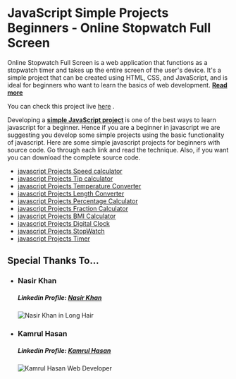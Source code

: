 <h1>JavaScript Simple Projects Beginners - Online Stopwatch Full Screen</h1>
<p>Online Stopwatch Full Screen is a web application that functions as a stopwatch timer and takes up the entire screen of the user's device. It's a simple project that can be created using HTML, CSS, and JavaScript, and is ideal for beginners who want to learn the basics of web development.
<a target="_blank" href="https://insidethediv.com/javascript-simple-projects-beginners-online-stopwatch-full-screen"><b>Read more</b></a>
</p>

<p>You can check this project live <a target="_blank" href="https://toolbot.net">here</a> .</p>

<p>
    Developing a <b> <a target="_blank" href="https://www.insidethediv.com/category/javascript-projects-for-beginners-with-source-code/1">simple JavaScript project</a> </b> is one of the best ways to learn javascript for a beginner. Hence if you are a beginner in javascript we are suggesting you develop some simple projects using the basic functionality of javascript. Here are some simple javascript projects for beginners with source code. Go through each link and read the technique. Also, if you want you can download the complete source code.
</p>


<ul>
    <li><a target="_blank" href="https://insidethediv.com/javascript-simple-projects-with-source-code-speed-calculator">javascript Projects Speed calculator</a></li>
    <li><a target="_blank" href="https://insidethediv.com/javascript-simple-projects-with-source-code-tip-calculator">javascript Projects Tip calculator</a></li>
    <li><a target="_blank" href="https://insidethediv.com/javascript-simple-projects-with-source-code-temperature-converter">javascript Projects Temperature Converter</a></li>
    <li><a target="_blank" href="https://insidethediv.com/javascript-simple-projects-with-source-code-length-converter">javascript Projects Length Converter</a></li>
    <li><a target="_blank" href="https://insidethediv.com/javascript-simple-projects-with-source-code-percentage-calculator">javascript Projects Percentage Calculator</a></li>
    <li><a target="_blank" href="https://insidethediv.com/javascript-simple-projects-with-source-code-fraction-calculator">javascript Projects Fraction Calculator</a></li>
    <li><a target="_blank" href="https://insidethediv.com/javascript-simple-projects-with-source-code-bmi-calculator">javascript Projects BMI Calculator</a></li>
    <li><a target="_blank" href="https://insidethediv.com/javascript-simple-projects-online-digital-clock-with-seconds">javascript Projects Digital Clock</a></li>
    <li><a target="_blank" href="https://insidethediv.com/javascript-simple-projects-beginners-online-stopwatch-full-screen">javascript Projects StopWatch</a></li>
    <li><a target="_blank" href="https://insidethediv.com/javascript-projects-for-beginners-with-source-code-online-timer-app">javascript Projects Timer</a></li>
</ul>

<h2>Special Thanks To...</h2>
<ul>
    <li>
        <h3>Nasir Khan</h3>
        <h5>Linkedin Profile: <a href="https://www.linkedin.com/in/nasir-khan-922617212/">Nasir Khan</a></h5>
        <img src="https://www.insidethediv.com/public/assets/admin/img/post/nasir-khan-in-logn-hair.jpg" alt="Nasir Khan in Long Hair">
    </li>
    <li>
        <h3>Kamrul Hasan</h3>
        <h5>Linkedin Profile: <a href="https://www.linkedin.com/in/kamrul-hasan100/">Kamrul Hasan</a></h5>
        <img src="https://www.insidethediv.com/public/assets/admin/img/post/Author-Kamrul-Hasan.jpg" alt="Kamrul Hasan Web Developer">
    </li>
</ul>

